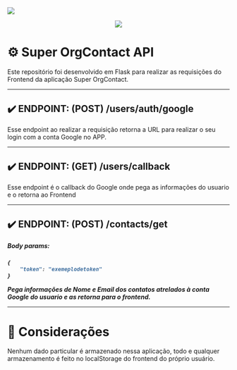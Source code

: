 <img src="https://user-images.githubusercontent.com/101838119/203919902-4f25739a-29ff-4dee-adf1-b2b681246873.png">

<p align="center">
<a href="https://super-orgcontact-369704.uc.r.appspot.com"><img src="https://img.shields.io/badge/API-online-brightgreen"></a>
</p>

<h1>⚙️ Super OrgContact API </h1>

<p> Este repositório foi desenvolvido em Flask para realizar as requisições do Frontend da aplicação Super OrgContact. </P>

<hr>

<h2> ✔️ ENDPOINT: (POST) /users/auth/google </h2>

<p> Esse endpoint ao realizar a requisição retorna a URL para realizar o seu login com a conta Google no APP. </p>

<hr>

<h2>  ✔️ ENDPOINT: (GET) /users/callback </h2>

<p> Esse endpoint é o callback do Google onde pega as informações do usuario e o retorna ao Frontend </p>

<hr>

<h2> ✔️ ENDPOINT: (POST) /contacts/get </h2> 

<h5> Body params: <h5>


```js
{
    "token": "exemeplodetoken" 
}
```

<p> Pega informações de Nome e Email dos contatos atrelados à conta Google do usuario e as retorna para o frontend. </p>

<hr>

<h1>📝 Considerações</h1>

<p> Nenhum dado particular é armazenado nessa aplicação, todo e qualquer armazenamento é feito no localStorage do frontend do próprio usuário. </p>
